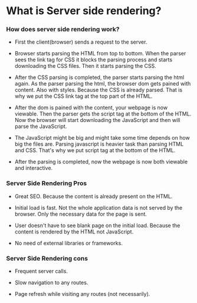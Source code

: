 # What is Server side rendering?

### How does server side rendering work?

- First the client(browser) sends a request to the server.

- Browser starts parsing the HTML from top to bottom. When the parser sees the link tag for CSS it blocks the parsing process and starts downloading the CSS files. Then it starts parsing the CSS.

- After the CSS parsing is completed, the parser starts parsing the html again. As the parser parsing the html, the browser dom gets pained with content. Also with styles. Because the CSS is already parsed. That is why we put the CSS link tag at the top part of the HTML.

- After the dom is pained with the content, your webpage is now viewable. Then the parser gets the script tag at the bottom of the HTML. Now the browser will start downloading the JavaScript and then will parse the JavaScript.

- The JavaScript might be big and might take some time depends on how big the files are. Parsing javascript is heavier task than parsing HTML and CSS. That's why we put script tag at the bottom of the HTML.

- After the parsing is completed, now the webpage is now both viewable and interactive.

### Server Side Rendering Pros

- Great SEO. Because the content is already present on the HTML.

- Initial load is fast. Not the whole application data is not served by the browser. Only the necessary data for the page is sent.

- User doesn't have to see blank page on the initial load. Because the content is rendered by the HTML not JavaScript.

- No need of external libraries or frameworks.

### Server Side Rendering cons

- Frequent server calls.

- Slow navigation to any routes.

- Page refresh while visiting any routes (not necessarily).
